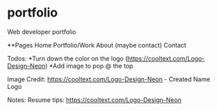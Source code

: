 # portfolio
Web developer portfolio

**Pages
Home 
Portfolio/Work
About (maybe contact)
Contact

Todos:
*Turn down the color on the logo (https://cooltext.com/Logo-Design-Neon)
*Add image to pop @ the top

Image Credit:
https://cooltext.com/Logo-Design-Neon - Created Name Logo

Notes: 
Resume tips: https://cooltext.com/Logo-Design-Neon